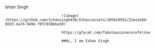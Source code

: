 Ishan Singh


                              ![image](https://github.com/Ishansingh438/Ishan/assets/105629591/22ea1e04-0d33-4a74-949e-f8fc938bba50)

                              https://gfycat.com/fabulousinsecurefeline

                              ##Hi, I am Ishan Singh


